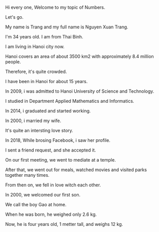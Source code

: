 Hi every one, Welcome to my topic of Numbers.

Let's go.

My name is Trang and my full name is Nguyen Xuan Trang.

I'm 34 years old. I am from Thai Binh.

I am living in Hanoi city now.

Hanoi covers an area of about 3500 km2 with approximately 8.4 million people.

Therefore, it's quite crowded.

I have been in Hanoi for about 15 years.

In 2009, i was admitted to Hanoi University of Science and Technology.

I studied in Department Applied Mathematics and Informatics.

In 2014, i graduated and started working.

In 2000, i married my wife.

It's quite an intersting love story.

In 2018, While brosing Facebook, i saw her profile.

I sent a friend request, and she accepted it.

On our first meeting, we went to mediate at a temple.

After that, we went out for meals, watched movies and visited parks together many times.

From then on, we fell in love witch each other.

In 2000, we welcomed our first son.

We call the boy Gao at home.

When he was born, he weighed only 2.6 kg.

Now, he is four years old, 1 metter tall, and weighs 12 kg.



